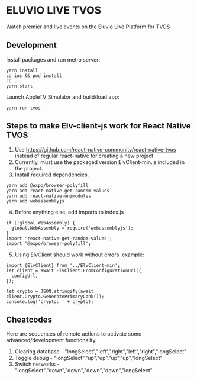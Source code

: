 # ELUVIO LIVE TVOS

Watch premier and live events on the Eluvio Live Platform for TVOS

## Development

Install packages and run metro server:

```
yarn install
cd ios && pod install
cd ..
yarn start
```

Launch AppleTV Simulator and build/load app:

```
yarn run tvos
```

## Steps to make Elv-client-js work for React Native TVOS

1. Use https://github.com/react-native-community/react-native-tvos instead of regular react-native for creating a new project
2. Currently, must use the packaged version ElvClient-min.js included in the project.
3. Install required dependencies.

```
yarn add @expo/browser-polyfill
yarn add react-native-get-random-values
yarn add react-native-unimodules
yarn add webassemblyjs
```

4. Before anything else, add imports to index.js

```
if (!global.WebAssembly) {
  global.WebAssembly = require('webassemblyjs');
}
import 'react-native-get-random-values';
import '@expo/browser-polyfill';
```

5. Using ElvClient should work without errors. example:

```
import {ElvClient} from '../ElvClient-min';
let client = await ElvClient.FromConfigurationUrl({
  configUrl,
});

let crypto = JSON.stringify(await client.Crypto.GeneratePrimaryConk());
console.log('crypto: ' + crypto);
```

## Cheatcodes

Here are sequences of remote actions to activate some advanced/development functionality.

1. Clearing database - "longSelect","left","right","left","right","longSelect"
2. Toggle debug - "longSelect","up","up","up","up","longSelect"
3. Switch networks - "longSelect","down","down","down","down","longSelect"
